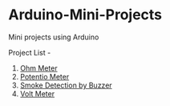 # Arduino-Mini-Projects
Mini projects using Arduino

Project List - 
1. [Ohm Meter](https://github.com/RushilRawat/Arduino-Mini-Projects/tree/main/Ohm_Meter)
2. [Potentio Meter](https://github.com/RushilRawat/Arduino-Mini-Projects/tree/main/Potentio_Meter)
3. [Smoke Detection by Buzzer](https://github.com/RushilRawat/Arduino-Mini-Projects/tree/main/Smoke_detection_Buzzer)
4. [Volt Meter](https://github.com/RushilRawat/Arduino-Mini-Projects/tree/main/Volt_Meter)
